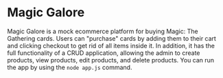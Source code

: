 # Magic Galore
Magic Galore is a mock ecommerce platform for buying Magic: The Gathering cards. Users can "purchase" cards by adding them to their cart and clicking checkout to get rid of all items inside it. In addition, it has the full functionality of a CRUD application, allowing the admin to create products, view products, edit products, and delete products. You can run the app by using the `node app.js` command.